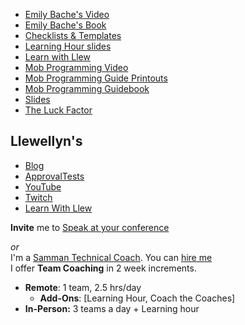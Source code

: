 * [Emily Bache's Video](https://www.youtube.com/watch?v=CuO6dbdQup4)
* [Emily Bache's Book](https://leanpub.com/techagilecoach)
* [Checklists & Templates](https://github.com/isidore/FalcoTechnicalCoachingFramework)
* [Learning Hour slides](htpps://www.slideshare.net/llewellynfalco/roi-on-learning-hour)
* [Learn with Llew](https://github.com/learnwithllew)
* [Mob Programming Video](https://www.infoq.com/presentations/mob-programming)
* [Mob Programming Guide Printouts](https://github.com/LearnWithLlew/MobProgrammingFacilitatorsGuide)
* [Mob Programming Guidebook](http://mobprogrammingguidebook.com)
* [Slides](https://www.slideshare.net/llewellynfalco/the-falco-technical-coaching-framework)
* [The Luck Factor](https://www.amazon.com/dp/B00N4EXVW8/)

## Llewellyn's<!-- include: llewellyn.md -->

* [Blog](https://llewellynfalco.blogspot.com/)
* [ApprovalTests](https://github.com/approvals/)
* [YouTube](https://www.youtube.com/user/isidoreus/videos)
* [Twitch](https://www.twitch.tv/llewellynfalco)
* [Learn With Llew](https://github.com/LearnWithLlew)

**Invite** me to [Speak at your conference](Speaking_at_conferences.md)

*or*  
I'm a [Samman Technical Coach](https://sammancoaching.org/). You can [hire me](http://llewellynfalco.blogspot.com/p/hire-me.html)  
I offer **Team Coaching** in 2 week increments.
* **Remote**: 1 team, 2.5 hrs/day  
    * **Add-Ons**: [Learning Hour, Coach the Coaches]
* **In-Person:**  3 teams a day + Learning hour

<!-- endInclude -->
